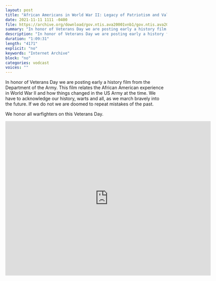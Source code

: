 ```yaml
---
layout: post
title: "African Americans in World War II: Legacy of Patriotism and Valor"
date: 2021-11-11 1111 -0400
file: https://archive.org/download/gov.ntis.ava20001vnb1/gov.ntis.ava20001vnb1_512kb.mp4
summary: "In honor of Veterans Day we are posting early a history film from the Department of the Army.  This film relates the African American experience in World War II and how things changed in the US Army at the time.  We have to acknowledge our history, warts and all, as we march bravely into the future.  If we do not we are doomed to repeat mistakes of the past."
description: "In honor of Veterans Day we are posting early a history film from the Department of the Army.  This film relates the African American experience in World War II and how things changed in the US Army at the time.  We have to acknowledge our history, warts and all, as we march bravely into the future.  If we do not we are doomed to repeat mistakes of the past."
duration: "1:09:31"
length: "4171"
explicit: "no" 
keywords: "Internet Archive"
block: "no" 
categories: vodcast
voices: ""
---
```


In honor of Veterans Day we are posting early a history film from the Department of the Army.  This film relates the African American experience in World War II and how things changed in the US Army at the time.  We have to acknowledge our history, warts and all, as we march bravely into the future.  If we do not we are doomed to repeat mistakes of the past.

We honor all warfighters on this Veterans Day.

<iframe src="https://archive.org/embed/gov.ntis.ava20001vnb1" width="640" height="480" frameborder="0" webkitallowfullscreen="true" mozallowfullscreen="true" allowfullscreen></iframe>
